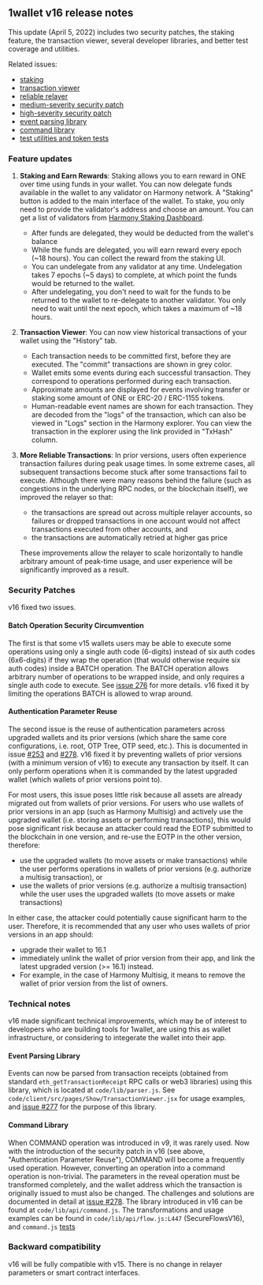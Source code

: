 ## 1wallet v16 release notes

This update (April 5, 2022) includes two security patches, the staking feature, the transaction viewer, several developer libraries, and better test coverage and utilities.

Related issues:

- [staking](https://github.com/polymorpher/one-wallet/issues/9#issuecomment-1058871032)
- [transaction viewer](https://github.com/polymorpher/one-wallet/issues/254)
- [reliable relayer](https://github.com/polymorpher/one-wallet/issues/259)
- [medium-severity security patch](https://github.com/polymorpher/one-wallet/issues/276)
- [high-severity security patch](https://github.com/polymorpher/one-wallet/issues/253)
- [event parsing library](https://github.com/polymorpher/one-wallet/issues/277)
- [command library](https://github.com/polymorpher/one-wallet/issues/278)
- [test utilities and token tests](https://github.com/polymorpher/one-wallet/issues/279)

### Feature updates

1. **Staking and Earn Rewards**: Staking allows you to earn reward in ONE over time using funds in your wallet. You can now delegate funds available in the wallet to any validator on Harmony network. A "Staking" button is added to the main interface of the wallet. To stake, you only need to provide the validator's address and choose an amount. You can get a list of validators from [Harmony Staking Dashboard](https://staking.harmony.one).
	- After funds are delegated, they would be deducted from the wallet's balance
	- While the funds are delegated, you will earn reward every epoch (~18 hours). You can collect the reward from the staking UI. 
	- You can undelegate from any validator at any time. Undelegation takes 7 epochs (~5 days) to complete, at which point the funds would be returned to the wallet.
	- After undelegating, you don't need to wait for the funds to be returned to the wallet to re-delegate to another validator. You only need to wait until the next epoch, which takes a maximum of ~18 hours.
2. **Transaction Viewer**: You can now view historical transactions of your wallet using the "History" tab.
	- Each transaction needs to be committed first, before they are executed. The "commit" transactions are shown in grey color.
	- Wallet emits some events during each successful transaction. They correspond to operations performed during each transaction. 
	- Approximate amounts are displayed for events involving transfer or staking some amount of ONE or ERC-20 / ERC-1155 tokens.
	- Human-readable event names are shown for each transaction.  They are decoded from the "logs" of the transaction, which can also be viewed in "Logs" section in the Harmony explorer. You can view the transaction in the explorer using the link provided in "TxHash" column.  
3. **More Reliable Transactions**: In prior versions, users often experience transaction failures during peak usage times. In some extreme cases, all subsequent transactions become stuck after some transactions fail to execute. Although there were many reasons behind the failure (such as congestions in the underlying RPC nodes, or the blockchain itself), we improved the relayer so that:
    - the transactions are spread out across multiple relayer accounts, so failures or dropped transactions in one account would not affect transactions executed from other accounts, and
    - the transactions are automatically retried at higher gas price
	
	These improvements allow the relayer to scale horizontally to handle arbitrary amount of peak-time usage, and user experience will be significantly improved as a result.


### Security Patches

v16 fixed two issues. 

#### Batch Operation Security Circumvention

The first is that some v15 wallets users may be able to execute some operations using only a single auth code (6-digits) instead of six auth codes (6x6-digits) if they wrap the operation (that would otherwise require six auth codes) inside a BATCH operation. The BATCH operation allows arbitrary number of operations to be wrapped inside, and only requires a single auth code to execute. See [issue 276](https://github.com/polymorpher/one-wallet/issues/276) for more details. v16 fixed it by limiting the operations BATCH is allowed to wrap around.

#### Authentication Parameter Reuse

The second issue is the reuse of authentication parameters across upgraded wallets and its prior versions (which share the same core configurations, i.e. root, OTP Tree, OTP seed, etc.). This is documented in issue [#253](https://github.com/polymorpher/one-wallet/issues/253) and [#278](https://github.com/polymorpher/one-wallet/issues/278). v16 fixed it by preventing wallets of prior versions (with a minimum version of v16) to execute any transaction by itself. It can only perform operations when it is commanded by the latest upgraded wallet (which wallets of prior versions point to).

For most users, this issue poses little risk because all assets are already migrated out from wallets of prior versions. For users who use wallets of prior versions in an app (such as Harmony Multisig) and actively use the upgraded wallet (i.e. storing assets or performing transactions), this would pose significant risk because an attacker could read the EOTP submitted to the blockchain in one version, and re-use the EOTP in the other version, therefore:

- use the upgraded wallets (to move assets or make transactions) while the user performs operations in wallets of prior versions (e.g. authorize a multisig transaction), or
- use the wallets of prior versions (e.g. authorize a multisig transaction) while the user uses the upgraded wallets (to move assets or make transactions)

In either case, the attacker could potentially cause significant harm to the user. Therefore, it is recommended that any user who uses wallets of prior versions in an app should:

- upgrade their wallet to 16.1
- immediately unlink the wallet of prior version from their app, and link the latest upgraded version (>= 16.1) instead. 
- For example, in the case of Harmony Multisig, it means to remove the wallet of prior version from the list of owners.


### Technical notes

v16 made significant technical improvements, which may be of interest to developers who are building tools for 1wallet, are using this as wallet infrastructure, or considering to integerate the wallet into their app.

#### Event Parsing Library

Events can now be parsed from transaction receipts (obtained from standard `eth_getTransactionReceipt` RPC calls or web3 libraries) using this library, which is located at `code/lib/parser.js`. See `code/client/src/pages/Show/TransactionViewer.jsx` for usage examples, and [issue #277](https://github.com/polymorpher/one-wallet/issues/277) for the purpose of this library.

#### Command Library

When COMMAND operation was introduced in v9, it was rarely used. Now with the introduction of the security patch in v16 (see above, "Authentication Parameter Reuse"), COMMAND will become a frequently used operation. However, converting an operation into a command operation is non-trivial. The parameters in the reveal operation must be transformed completely, and the wallet address which the transaction is originally issued to must also be changed. The challenges and solutions are documented in detail at [issue #278](https://github.com/polymorpher/one-wallet/issues/278). The library introduced in v16 can be found at `code/lib/api/command.js`. The transformations and usage examples can be found in `code/lib/api/flow.js:L447` (SecureFlowsV16), and `command.js` [tests](https://github.com/polymorpher/one-wallet/blob/78ac9884980042ec5c21f51b7a2d3b46eaa49041/code/test/command.js)    

### Backward compatibility

v16 will be fully compatible with v15. There is no change in relayer parameters or smart contract interfaces.


